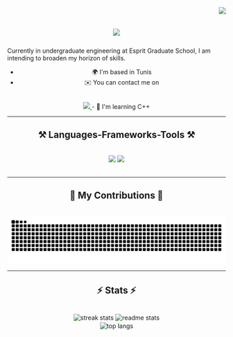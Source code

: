 <img align="right" src="https://visitor-badge.laobi.icu/badge?page_id=Givemeboga.Givemeboga" />

<h1 align="center">
    <img src="https://readme-typing-svg.herokuapp.com/?font=Righteous&size=35&center=true&vCenter=true&width=500&height=70&duration=4000&lines=Hi+There!+👋;+I'm+Givemeboga!;" />
</h1>

Currently in undergraduate engineering at Esprit Graduate School, I am intending to broaden my horizon of skills.

<div align="center">

- 🌍 I'm based in Tunis
- ✉️ You can contact me on
<br>
<a href="mailto:youssef.ben.chaouacha@gmail.com">
<img src="https://img.shields.io/badge/Gmail-333333?style=for-the-badge&logo=gmail&logoColor=red" />
</a>
<!-- - 🚀 I'm currently working on [sticks](http://github.com/mAmineChniti/sticks) -->
- 🧠 I'm learning C++

</div>

 <hr/>

<h2 align="center">⚒️ Languages-Frameworks-Tools ⚒️</h2>
<br/>
<div align="center">
    <img src="https://skillicons.dev/icons?i=bootstrap,html,css,vscode,github,php,bash" />
    <img src="https://skillicons.dev/icons?i=nodejs,python,javascript,c,cpp,mysql,linux" />
    <br>
</div>

<br/>
<hr/>

<div align="center">
  <h2>🐍 My Contributions 🐍</h2>
  <br>
  <img alt="snake eating my contributions" src="https://raw.githubusercontent.com/Givemeboga/Givemeboga/output/github-contribution-grid-snake.svg" />

</div>

<hr/>

<h2 align="center">⚡ Stats ⚡</h2>
<br>
<div align=center>
  <img width=390 src="https://streak-stats.demolab.com/?user=Givemeboga&count_private=true&theme=react&border_radius=10" alt="streak stats"/>
  <img width=390 src="https://github-readme-stats.vercel.app/api?username=Givemeboga&count_private=true&show_icons=true&theme=react&rank_icon=github&border_radius=10" alt="readme stats" />
  <br/>
  <img width=325 align="center" src="https://github-readme-stats.vercel.app/api/top-langs/?username=Givemeboga&hide=HTML&langs_count=8&layout=compact&theme=react&border_radius=10&size_weight=0.5&count_weight=0.5&exclude_repo=github-readme-stats" alt="top langs" />
</div>
